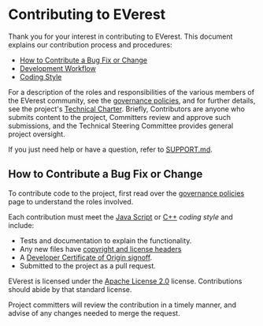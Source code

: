 # Contributing to EVerest

Thank you for your interest in contributing to EVerest. This document explains our contribution process and procedures:

* [How to Contribute a Bug Fix or Change](#How-to-Contribute-a-Bug-Fix-or-Change)
* [Development Workflow](#Development-Workflow)
* [Coding Style](#Coding-Style)

For a description of the roles and responsibilities of the various members of the EVerest community, see the [governance policies], and for further details, see the project's [Technical Charter]. Briefly, Contributors are anyone who submits content to the project, Committers review and approve such submissions, and the Technical Steering Committee provides general project oversight.

If you just need help or have a question, refer to [SUPPORT.md](SUPPORT.md).

## How to Contribute a Bug Fix or Change

To contribute code to the project, first read over the [governance policies] page to understand the roles involved. 

Each contribution must meet the [Java Script](https://github.com/EVerest/everest-framework/blob/main/.eslintrc.json) or [C++](https://github.com/EVerest/everest-framework/blob/main/.clang-format) *coding style* and include:

* Tests and documentation to explain the functionality.
* Any new files have [copyright and license headers]
* A [Developer Certificate of Origin signoff].
* Submitted to the project as a pull request.

EVerest is licensed under the [Apache License 2.0](LICENSE.md) license. Contributions should abide by that standard license.

Project committers will review the contribution in a timely manner, and advise of any changes needed to merge the request.


[governance policies]: GOVERNANCE.md
[Technical Charter]: tsc/CHARTER.md
[copyright and license headers]: https://github.com/lf-energy/tac/blob/main/process/contribution_guidelines.md#license
[Developer Certificate of Origin signoff]: https://github.com/lf-energy/tac/blob/main/process/contribution_guidelines.md#contribution-sign-off
